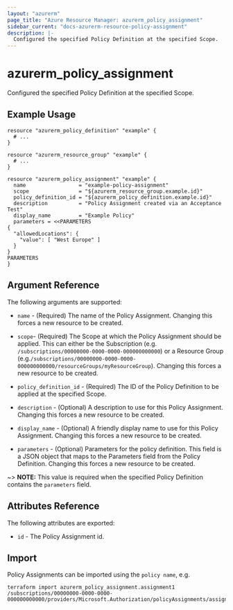 ```yaml
---
layout: "azurerm"
page_title: "Azure Resource Manager: azurerm_policy_assignment"
sidebar_current: "docs-azurerm-resource-policy-assignment"
description: |-
  Configured the specified Policy Definition at the specified Scope.
---
```


# azurerm_policy_assignment

Configured the specified Policy Definition at the specified Scope.

## Example Usage

```hcl
resource "azurerm_policy_definition" "example" {
  # ...
}

resource "azurerm_resource_group" "example" {
  # ...
}

resource "azurerm_policy_assignment" "example" {
  name                 = "example-policy-assignment"
  scope                = "${azurerm_resource_group.example.id}"
  policy_definition_id = "${azurerm_policy_definition.example.id}"
  description          = "Policy Assignment created via an Acceptance Test"
  display_name         = "Example Policy"
  parameters = <<PARAMETERS
{
  "allowedLocations": {
    "value": [ "West Europe" ]
  }
}
PARAMETERS
}
```

## Argument Reference

The following arguments are supported:

* `name` - (Required) The name of the Policy Assignment. Changing this forces a new resource to be created.

* `scope`- (Required) The Scope at which the Policy Assignment should be applied. This can either be the Subscription (e.g. `/subscriptions/00000000-0000-0000-000000000000`) or a Resource Group (e.g.`/subscriptions/00000000-0000-0000-000000000000/resourceGroups/myResourceGroup`). Changing this forces a new resource to be created.

* `policy_definition_id` - (Required) The ID of the Policy Definition to be applied at the specified Scope.

* `description` - (Optional) A description to use for this Policy Assignment. Changing this forces a new resource to be created.

* `display_name` - (Optional) A friendly display name to use for this Policy Assignment. Changing this forces a new resource to be created.

* `parameters` - (Optional) Parameters for the policy definition. This field is a JSON object that maps to the Parameters field from the Policy Definition. Changing this forces a new resource to be created.

~> **NOTE:** This value is required when the specified Policy Definition contains the `parameters` field.

## Attributes Reference

The following attributes are exported:

* `id` - The Policy Assignment id.

## Import

Policy Assignments can be imported using the `policy name`, e.g.

```shell
terraform import azurerm_policy_assignment.assignment1  /subscriptions/00000000-0000-0000-000000000000/providers/Microsoft.Authorization/policyAssignments/assignment1
```
